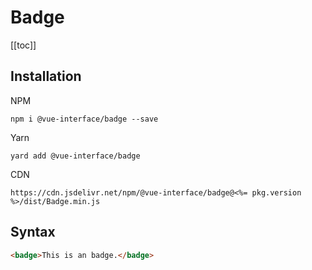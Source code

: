 # Badge

[[toc]]

## Installation

NPM

    npm i @vue-interface/badge --save

Yarn

    yard add @vue-interface/badge

CDN

    https://cdn.jsdelivr.net/npm/@vue-interface/badge@<%= pkg.version %>/dist/Badge.min.js

## Syntax

``` html
<badge>This is an badge.</badge>
```